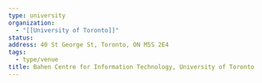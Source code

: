 ```yaml
---
type: university
organization:
  - "[[University of Toronto]]"
status:
address: 40 St George St, Toronto, ON M5S 2E4
tags:
  - type/venue
title: Bahen Centre for Information Technology, University of Toronto
---
```

